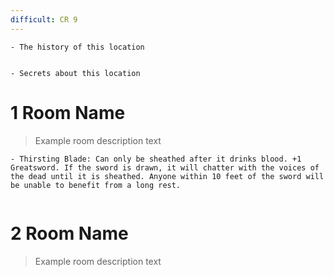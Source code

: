 ```yaml
---
difficult: CR 9
---
```



```ad-history
- The history of this location


```

```ad-Secrets
- Secrets about this location
```


# 1 Room Name
> Example room description text

```ad-loot
- Thirsting Blade: Can only be sheathed after it drinks blood. +1 Greatsword. If the sword is drawn, it will chatter with the voices of the dead until it is sheathed. Anyone within 10 feet of the sword will be unable to benefit from a long rest. 


```

# 2 Room Name
> Example room description text